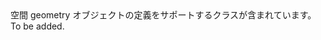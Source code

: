 <Namespace Name="Microsoft.Azure.Documents.Spatial">
  <Docs>
    <summary>空間 geometry オブジェクトの定義をサポートするクラスが含まれています。</summary> 
    <remarks>To be added.</remarks>
  </Docs>
</Namespace>
